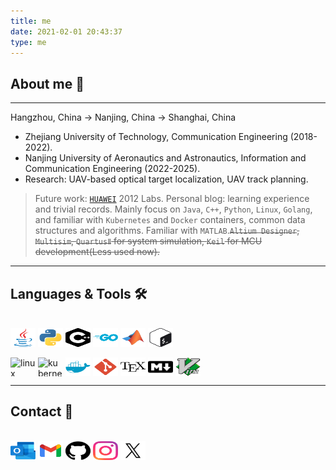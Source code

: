 ```yaml
---
title: me
date: 2021-02-01 20:43:37
type: me
---
```


## About me :telescope:

----

Hangzhou, China -> Nanjing, China -> Shanghai, China

- Zhejiang University of Technology, Communication Engineering (2018-2022).
- Nanjing University of Aeronautics and Astronautics, Information and Communication Engineering (2022-2025).
- Research: UAV-based optical target localization, UAV track planning.

> Future work: [`HUAWEI`](https://www.huawei.com/cn/) 2012 Labs.
> Personal blog: learning experience and trivial records.
> Mainly focus on `Java`, `C++`, `Python`, `Linux`, `Golang`, and familiar with `Kubernetes` and `Docker` containers, common data structures and algorithms.
> Familiar with `MATLAB`.~~`Altium Designer`, `Multisim`, `QuartusⅡ` for system simulation, `Keil` for MCU development(Less used now).~~

----

## Languages & Tools 🛠

<div style="display: inline_block"><br>
  <img align="center" alt="Java" height="30" width="40" src="https://raw.githubusercontent.com/boom1999/boom1999.github.io/refs/heads/hexo_backup/images/icon/java.svg" style="display: inline-block">
  <img align="center" alt="Python" height="30" width="40" src="https://raw.githubusercontent.com/boom1999/boom1999.github.io/refs/heads/hexo_backup/images/icon/python.svg" style="display: inline-block">
  <img align="center" alt="cplusplus" height="30" width="40" src="https://raw.githubusercontent.com/boom1999/boom1999.github.io/refs/heads/hexo_backup/images/icon/cplusplus.svg" style="display: inline-block">
  <img align="center" alt="Go" height="30" width="40" src="https://raw.githubusercontent.com/boom1999/boom1999.github.io/refs/heads/hexo_backup/images/icon/golang.svg" style="display: inline-block">
  <img align="center" alt="matlab" height="30" width="40" src="https://raw.githubusercontent.com/boom1999/boom1999.github.io/refs/heads/hexo_backup/images/icon/matlab.svg" style="display: inline-block">
  <img align="center" alt="bash" height="30" width="40" src="https://raw.githubusercontent.com/boom1999/boom1999.github.io/refs/heads/hexo_backup/images/icon/bash.svg" style="display: inline-block">
</div>
<div style="display: inline_block"><br>
  <img align="center" alt="linux" height="30" width="40" src="https://raw.githubusercontent.com/boom1999/boom1999.github.io/refs/heads/hexo_backup/icon/linux.svg" style="display: inline-block">
  <img align="center" alt="kubernetes" height="30" width="40" src="https://raw.githubusercontent.com/boom1999/boom1999.github.io/refs/heads/hexo_backup/icon/kubernetes.svg" style="display: inline-block">
  <img align="center" alt="docker" height="30" width="40" src="https://raw.githubusercontent.com/boom1999/boom1999.github.io/refs/heads/hexo_backup/images/icon/docker.svg" style="display: inline-block">
  <img align="center" alt="git" height="30" width="40" src="https://raw.githubusercontent.com/boom1999/boom1999.github.io/refs/heads/hexo_backup/images/icon/git.svg" style="display: inline-block">
  <img align="center" alt="latex" height="30" width="40" src="https://raw.githubusercontent.com/boom1999/boom1999.github.io/refs/heads/hexo_backup/images/icon/latex.svg" style="display: inline-block">
  <img align="center" alt="markdown" height="30" width="40" src="https://raw.githubusercontent.com/boom1999/boom1999.github.io/refs/heads/hexo_backup/images/icon/markdown.svg" style="display: inline-block">
  <img align="center" alt="vim" height="30" width="40" src="https://raw.githubusercontent.com/boom1999/boom1999.github.io/refs/heads/hexo_backup/images/icon/vim.svg" style="display: inline-block">
</div>

----

## Contact :whale:

<div style="display: inline-block"><br>
  <a href ="mailto:lingzhicheng1999@outlook.com" style="display: inline-block"><img align="center" alt="outlook" height="30" width="40" src="https://raw.githubusercontent.com/boom1999/boom1999.github.io/refs/heads/hexo_backup/images/icon/outlook.svg"></a>
  <a href ="mailto:lingzhicheng66@gmail.com" style="display: inline-block"><img align="center" alt="gmail" height="30" width="40" src="https://raw.githubusercontent.com/boom1999/boom1999.github.io/refs/heads/hexo_backup/images/icon/gmail.svg"></a>
  <a href ="https://github.com/boom1999" style="display: inline-block"><img align="center" alt="github" height="30" width="40" src="https://raw.githubusercontent.com/boom1999/boom1999.github.io/refs/heads/hexo_backup/images/icon/github.svg"></a>
  <a href ="https://www.instagram.com/zhichengling66" style="display: inline-block"><img align="center" alt="instagram" height="30" width="40" src="https://raw.githubusercontent.com/boom1999/boom1999.github.io/refs/heads/hexo_backup/images/icon/instagram.svg"></a>
  <a href ="https://twitter.com/ZhichengLing" style="display: inline-block"><img align="center" alt="twitter" height="30" width="40" src="https://raw.githubusercontent.com/boom1999/boom1999.github.io/refs/heads/hexo_backup/images/icon/twitter.svg"></a>
</div>

<!-- markdownlint-disable-file MD026, MD033 -->
